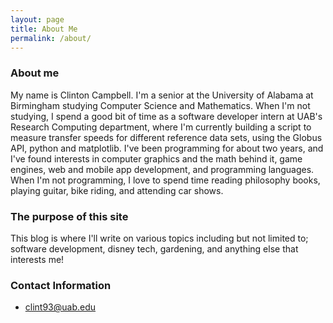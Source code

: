 ```yaml
---
layout: page
title: About Me
permalink: /about/
---
```


### About me
My name is Clinton Campbell. I'm a senior at the University of Alabama at Birmingham studying Computer Science and Mathematics. When I'm not studying, I spend a good bit of time as a software developer intern at UAB's Research Computing department, where I'm currently building a script to measure transfer speeds for different reference data sets, using the Globus API, python and matplotlib. I've been programming for about two years, and I've found interests in computer graphics and the math behind it, game engines, web and mobile app development, and programming languages. When I'm not programming, I love to spend time reading philosophy books, playing guitar, bike riding, and attending car shows. 

### The purpose of this site
This blog is where I'll write on various topics including but not limited to; software development, disney tech, gardening, and anything else that interests me! 

### Contact Information

- clint93@uab.edu